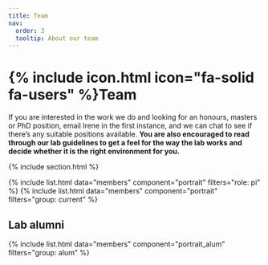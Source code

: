 ```yaml
---
title: Team
nav:
  order: 3
  tooltip: About our team
---
```


# {% include icon.html icon="fa-solid fa-users" %}Team

If you are interested in the work we do and looking for an honours, masters or PhD position, email Irene in the first instance, and we can chat to see if there’s any suitable positions available. **You are also encouraged to read through our lab guidelines to get a feel for the way the lab works and decide whether it is the right environment for you.**

{% include section.html %}

{% include list.html data="members" component="portrait" filters="role: pi" %}
{% include list.html data="members" component="portrait" filters="group: current" %}

## Lab alumni

{% include list.html data="members" component="portrait_alum" filters="group: alum" %}
